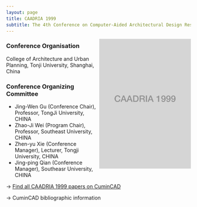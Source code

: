```yaml
---
layout: page
title: CAADRIA 1999
subtitle: The 4th Conference on Computer-Aided Architectural Design Research in Asia. 1999. Shanghai, China.
---
```


<img src="./caadria_cover_1999.jpg" width="250" align="right" />

### Conference Organisation
College of Architecture and Urban Planning, Tonji University, Shanghai, China

### Conference Organizing Committee
* Jing-Wen Gu (Conference Chair), Professor, TongJi University, CHINA
* Zhao-Ji Wei (Program Chair), Professor, Southeast University, CHINA
* Zhen-yu Xie (Conference Manager), Lecturer, Tongji University, CHINA
* Jing-ping Qian (Conference Manager), Southeasr University, CHINA

&rarr; [Find all CAADRIA 1999 papers on CuminCAD](http://papers.cumincad.org/cgi-bin/works/Search?search=series%3ACAADRIA+year%3A1999)

&rarr; CuminCAD bibliographic information
